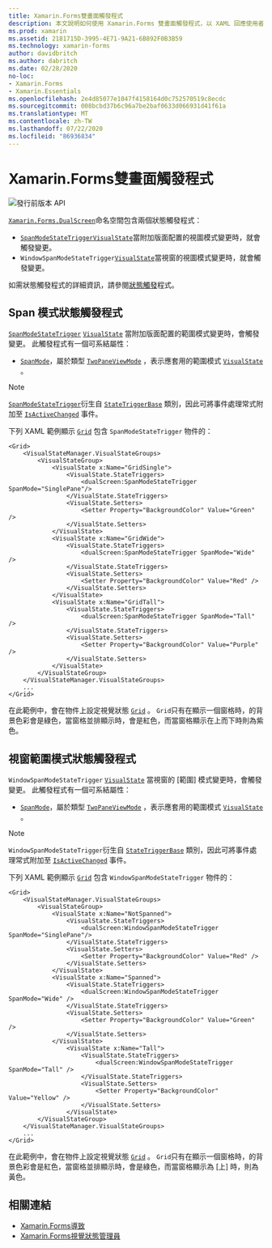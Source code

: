 ```yaml
---
title: Xamarin.Forms雙畫面觸發程式
description: 本文說明如何使用 Xamarin.Forms 雙畫面觸發程式，以 XAML 回應使用者介面變更。
ms.prod: xamarin
ms.assetid: 2181715D-3995-4E71-9A21-6B892F0B3B59
ms.technology: xamarin-forms
author: davidbritch
ms.author: dabritch
ms.date: 02/28/2020
no-loc:
- Xamarin.Forms
- Xamarin.Essentials
ms.openlocfilehash: 2e4d85077e1047f4158164d0c752570519c8ecdc
ms.sourcegitcommit: 008bcbd37b6c96a7be2baf0633d066931d41f61a
ms.translationtype: MT
ms.contentlocale: zh-TW
ms.lasthandoff: 07/22/2020
ms.locfileid: "86936834"
---
```

# <a name="xamarinforms-dual-screen-triggers"></a>Xamarin.Forms雙畫面觸發程式

![發行前版本 API](~/media/shared/preview.png "此 API 目前是發行前版本")

[`Xamarin.Forms.DualScreen`](xref:Xamarin.Forms.DualScreen)命名空間包含兩個狀態觸發程式：

- [`SpanModeStateTrigger`](xref:Xamarin.Forms.DualScreen.SpanModeStateTrigger)[`VisualState`](xref:Xamarin.Forms.VisualState)當附加版面配置的視圖模式變更時，就會觸發變更。
- `WindowSpanModeStateTrigger`[`VisualState`](xref:Xamarin.Forms.VisualState)當視窗的視圖模式變更時，就會觸發變更。

如需狀態觸發程式的詳細資訊，請參閱[狀態觸發](~/xamarin-forms/app-fundamentals/triggers.md#state-triggers)程式。

## <a name="span-mode-state-trigger"></a>Span 模式狀態觸發程式

[`SpanModeStateTrigger`](xref:Xamarin.Forms.DualScreen.SpanModeStateTrigger) [`VisualState`](xref:Xamarin.Forms.VisualState) 當附加版面配置的範圍模式變更時，會觸發變更。 此觸發程式有一個可系結屬性：

- [`SpanMode`](xref:Xamarin.Forms.DualScreen.SpanModeStateTrigger.SpanMode)，屬於類型 [`TwoPaneViewMode`](xref:Xamarin.Forms.DualScreen.SpanModeStateTrigger.SpanMode) ，表示應套用的範圍模式 [`VisualState`](xref:Xamarin.Forms.VisualState) 。

> [!NOTE]
> [`SpanModeStateTrigger`](xref:Xamarin.Forms.DualScreen.SpanModeStateTrigger)衍生自 [`StateTriggerBase`](xref:Xamarin.Forms.StateTriggerBase) 類別，因此可將事件處理常式附加至 [`IsActiveChanged`](xref:Xamarin.Forms.StateTriggerBase.IsActiveChanged) 事件。

下列 XAML 範例顯示 [`Grid`](xref:Xamarin.Forms.Grid) 包含 `SpanModeStateTrigger` 物件的：

```xaml
<Grid>
    <VisualStateManager.VisualStateGroups>
        <VisualStateGroup>
            <VisualState x:Name="GridSingle">
                <VisualState.StateTriggers>
                    <dualScreen:SpanModeStateTrigger SpanMode="SinglePane"/>
                </VisualState.StateTriggers>
                <VisualState.Setters>
                    <Setter Property="BackgroundColor" Value="Green" />
                </VisualState.Setters>
            </VisualState>
            <VisualState x:Name="GridWide">
                <VisualState.StateTriggers>
                    <dualScreen:SpanModeStateTrigger SpanMode="Wide" />
                </VisualState.StateTriggers>
                <VisualState.Setters>
                    <Setter Property="BackgroundColor" Value="Red" />
                </VisualState.Setters>
            </VisualState>
            <VisualState x:Name="GridTall">
                <VisualState.StateTriggers>
                    <dualScreen:SpanModeStateTrigger SpanMode="Tall" />
                </VisualState.StateTriggers>
                <VisualState.Setters>
                    <Setter Property="BackgroundColor" Value="Purple" />
                </VisualState.Setters>
            </VisualState>
        </VisualStateGroup>
    </VisualStateManager.VisualStateGroups>
    ...
</Grid>
```

在此範例中，會在物件上設定視覺狀態 [`Grid`](xref:Xamarin.Forms.Grid) 。 `Grid`只有在顯示一個窗格時，的背景色彩會是綠色，當窗格並排顯示時，會是紅色，而當窗格顯示在上而下時則為紫色。

## <a name="window-span-mode-state-trigger"></a>視窗範圍模式狀態觸發程式

`WindowSpanModeStateTrigger` [`VisualState`](xref:Xamarin.Forms.VisualState) 當視窗的 [範圍] 模式變更時，會觸發變更。 此觸發程式有一個可系結屬性：

- [`SpanMode`](xref:Xamarin.Forms.DualScreen.SpanModeStateTrigger.SpanMode)，屬於類型 [`TwoPaneViewMode`](xref:Xamarin.Forms.DualScreen.SpanModeStateTrigger.SpanMode) ，表示應套用的範圍模式 [`VisualState`](xref:Xamarin.Forms.VisualState) 。

> [!NOTE]
> `WindowSpanModeStateTrigger`衍生自 [`StateTriggerBase`](xref:Xamarin.Forms.StateTriggerBase) 類別，因此可將事件處理常式附加至 [`IsActiveChanged`](xref:Xamarin.Forms.StateTriggerBase.IsActiveChanged) 事件。

下列 XAML 範例顯示 [`Grid`](xref:Xamarin.Forms.Grid) 包含 `WindowSpanModeStateTrigger` 物件的：

```xaml
<Grid>
    <VisualStateManager.VisualStateGroups>
        <VisualStateGroup>
            <VisualState x:Name="NotSpanned">
                <VisualState.StateTriggers>
                    <dualScreen:WindowSpanModeStateTrigger SpanMode="SinglePane"/>
                </VisualState.StateTriggers>
                <VisualState.Setters>
                    <Setter Property="BackgroundColor" Value="Red" />
                </VisualState.Setters>
            </VisualState>
            <VisualState x:Name="Spanned">
                <VisualState.StateTriggers>
                    <dualScreen:WindowSpanModeStateTrigger SpanMode="Wide" />
                </VisualState.StateTriggers>
                <VisualState.Setters>
                    <Setter Property="BackgroundColor" Value="Green" />
                </VisualState.Setters>
            </VisualState>
                <VisualState x:Name="Tall">
                    <VisualState.StateTriggers>
                        <dualScreen:WindowSpanModeStateTrigger SpanMode="Tall" />
                    </VisualState.StateTriggers>
                    <VisualState.Setters>
                        <Setter Property="BackgroundColor" Value="Yellow" />
                    </VisualState.Setters>
                </VisualState>
        </VisualStateGroup>
    </VisualStateManager.VisualStateGroups>
    ...
</Grid>    
```

在此範例中，會在物件上設定視覺狀態 [`Grid`](xref:Xamarin.Forms.Grid) 。 `Grid`只有在顯示一個窗格時，的背景色彩會是紅色，當窗格並排顯示時，會是綠色，而當窗格顯示為 [上] 時，則為黃色。

## <a name="related-links"></a>相關連結

- [Xamarin.Forms導致](~/xamarin-forms/app-fundamentals/triggers.md)
- [Xamarin.Forms視覺狀態管理員](~/xamarin-forms/user-interface/visual-state-manager.md)
